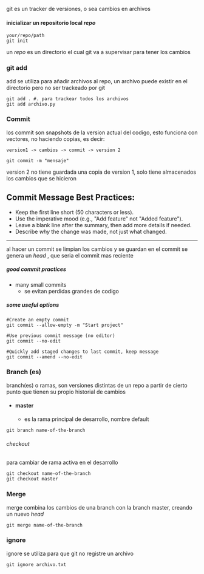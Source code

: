 git es un tracker de versiones, o sea cambios en archivos

#### inicializar un repositorio local *repo*
``` 
your/repo/path
git init
```

un *repo* es un directorio el cual git va a supervisar para tener los cambios

### git add

add se utiliza para añadir archivos al repo, un archivo puede existir en el directorio pero no ser trackeado por git

```
git add . #. para trackear todos los archivos
git add archivo.py 
```
### Commit
los commit son snapshots de la version actual del codigo, esto funciona con vectores, no haciendo copias, es decir:

```
version1 -> cambios -> commit -> version 2 

git commit -m "mensaje" 
```

version 2 no tiene guardada una copia de version 1, solo tiene almacenados los cambios que se hicieron
## Commit Message Best Practices:

- Keep the first line short (50 characters or less).
- Use the imperative mood (e.g., "Add feature" not "Added feature").
- Leave a blank line after the summary, then add more details if needed.
- Describe _why_ the change was made, not just what changed.

---


al hacer un commit se limpian los cambios y se guardan en el commit
se genera un *head* , que seria el commit mas reciente

##### good commit practices
- many small commits
	- se evitan perdidas grandes de codigo 

##### some useful options
```
#Create an empty commit
git commit --allow-empty -m "Start project"

#Use previous commit message (no editor)
git commit --no-edit

#Quickly add staged changes to last commit, keep message
git commit --amend --no-edit
```


### Branch (es)
branch(es) o ramas, son versiones distintas de un repo a partir de cierto punto que tienen su propio historial de cambios

- #### master
	- es la rama principal de desarrollo, nombre default 

```
git branch name-of-the-branch
```

###### checkout
para cambiar de rama activa en el desarrollo

```
git checkout name-of-the-branch
git checkout master
```

### Merge
merge combina los cambios de una branch con la branch master, creando un nuevo *head*

```
git merge name-of-the-branch
```

### ignore
ignore se utiliza para que git no registre un archivo

```
git ignore archivo.txt
```